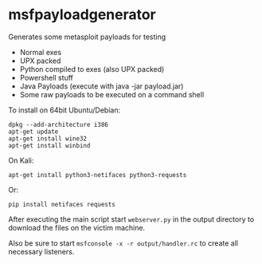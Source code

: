 # msfpayloadgenerator
Generates some metasploit payloads for testing

- Normal exes
- UPX packed
- Python compiled to exes (also UPX packed)
- Powershell stuff
- Java Payloads (execute with java -jar payload.jar)
- Some raw payloads to be executed on a command shell

To install on 64bit Ubuntu/Debian:
```
dpkg --add-architecture i386
apt-get update
apt-get install wine32
apt-get install winbind
```

On Kali:
```
apt-get install python3-netifaces python3-requests
```
Or:
```
pip install netifaces requests
```

After executing the main script start `webserver.py` in the output directory to download the files on the victim machine.

Also be sure to start `msfconsole -x -r output/handler.rc` to create all necessary listeners.
